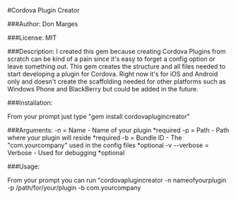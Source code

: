 #Cordova Plugin Creator

###Author: Don Marges

###License: MIT

###Description:
I created this gem because creating Cordova Plugins from scratch can be kind of a pain since it's easy to
forget a config option or leave something out. This gem creates the structure and all files needed to start developing
a plugin for Cordova. Right now it's for iOS and Android only and doesn't create the scaffolding needed for other platforms
such as Windows Phone and BlackBerry but could be added in the future.

###Installation:

From your prompt just type "gem install cordovaplugincreator"


###Arguments:
-n = Name - Name of your plugin                                     *required
-p = Path - Path where your plugin will reside                      *required
-b = Bundle ID - The "com.yourcompany" used in the config files     *optional
-v --verbose = Verbose - Used for debugging                         *optional


###Usage:

From your prompt you can run "cordovaplugincreator -n nameofyourplugin -p /path/for/your/plugin -b com.yourcompany



